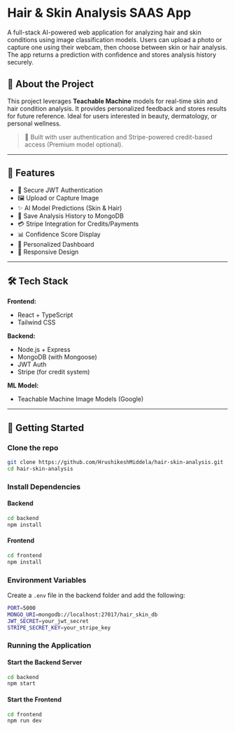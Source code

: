 #  Hair & Skin Analysis SAAS App

A full-stack AI-powered web application for analyzing hair and skin conditions using image classification models. Users can upload a photo or capture one using their webcam, then choose between skin or hair analysis. The app returns a prediction with confidence and stores analysis history securely.

## 🧠 About the Project

This project leverages **Teachable Machine** models for real-time skin and hair condition analysis. It provides personalized feedback and stores results for future reference. Ideal for users interested in beauty, dermatology, or personal wellness.

> 🔐 Built with user authentication and Stripe-powered credit-based access (Premium model optional).

---

## 🚀 Features

- 🔐 Secure JWT Authentication  
- 🖼️ Upload or Capture Image  
- ✨ AI Model Predictions (Skin & Hair)  
- 💾 Save Analysis History to MongoDB  
- 💳 Stripe Integration for Credits/Payments   
- 📊 Confidence Score Display  
- 🧑 Personalized Dashboard  
- 📱 Responsive Design  

---

## 🛠️ Tech Stack

**Frontend:**

- React + TypeScript  
- Tailwind CSS   

**Backend:**

- Node.js + Express  
- MongoDB (with Mongoose)  
- JWT Auth  
- Stripe (for credit system)  

**ML Model:**

- Teachable Machine Image Models (Google)  

---

## 🧪 Getting Started

###  Clone the repo

```bash
git clone https://github.com/HrushikeshMiddela/hair-skin-analysis.git
cd hair-skin-analysis
```
### Install Dependencies

#### Backend

```sh
cd backend
npm install
```

#### Frontend

```sh
cd frontend
npm install
```

### Environment Variables

Create a `.env` file in the backend folder and add the following:

```sh
PORT=5000
MONGO_URI=mongodb://localhost:27017/hair_skin_db
JWT_SECRET=your_jwt_secret
STRIPE_SECRET_KEY=your_stripe_key

```

### Running the Application

#### Start the Backend Server

```sh
cd backend
npm start
```

#### Start the Frontend

```sh
cd frontend
npm run dev
```

